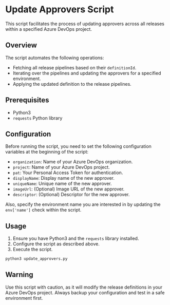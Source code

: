 # Update Approvers Script

This script facilitates the process of updating approvers across all releases within a specified Azure DevOps project.

## Overview

The script automates the following operations:

- Fetching all release pipelines based on their `definitionId`.
- Iterating over the pipelines and updating the approvers for a specified environment.
- Applying the updated definition to the release pipelines.

## Prerequisites

- Python3
- `requests` Python library

## Configuration

Before running the script, you need to set the following configuration variables at the beginning of the script:

- `organization`: Name of your Azure DevOps organization.
- `project`: Name of your Azure DevOps project.
- `pat`: Your Personal Access Token for authentication.
- `displayName`: Display name of the new approver.
- `uniqueName`: Unique name of the new approver.
- `imageUrl`: (Optional) Image URL of the new approver.
- `descriptor`: (Optional) Descriptor for the new approver.

Also, specify the environment name you are interested in by updating the `env['name']` check within the script.

## Usage

1. Ensure you have Python3 and the `requests` library installed.
2. Configure the script as described above.
3. Execute the script.

```bash
python3 update_approvers.py
```

## Warning
Use this script with caution, as it will modify the release definitions in your Azure DevOps project. Always backup your configuration and test in a safe environment first.